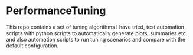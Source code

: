 # PerformanceTuning
This repo contains a set of tuning algorithms I have tried, test automation scripts with python scripts to automatically generate plots, summaries etc. and also automation scripts to run tuning scenarios and compare with the default configuration.

